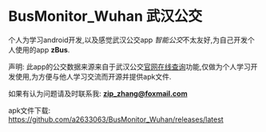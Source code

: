 # BusMonitor_Wuhan 武汉公交

个人为学习android开发,以及感觉武汉公交app *智能公交*不太友好,为自己开发个人使用的app **zBus**.

声明: 此app的公交数据来源来自于武汉公交[官网在线查询](http://wbus.wuhancloud.cn/search.jsp)功能,仅做为个人学习开发使用,为方便与他人学习交流而开源并提供apk文件.

如果有认为问题请及时联系我: [**zip_zhang@foxmail.com**](mailto:zip_zhang@foxmail.com)



apk文件下载: https://github.com/a2633063/BusMonitor_Wuhan/releases/latest
